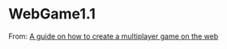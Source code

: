 # WebGame1.1

From: [A guide on how to create a multiplayer game on the web](https://tresd1.gitbook.io/webgame)